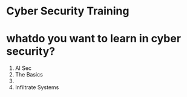 # Cyber Security Training


# whatdo you want to learn in cyber security?
1. AI Sec
2. The Basics
3. 
4. Infiltrate Systems


